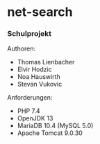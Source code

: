 # net-search

### Schulprojekt

Authoren:

* Thomas Lienbacher 
* Elvir Hodzic 
* Noa Hauswirth 
* Stevan Vukovic

Anforderungen:

* PHP 7.4
* OpenJDK 13
* MariaDB 10.4 (MySQL 5.0)
* Apache Tomcat 9.0.30
